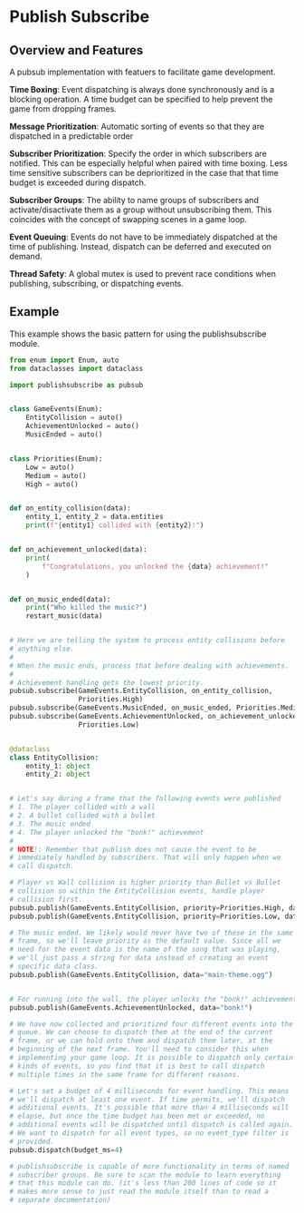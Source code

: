 # Publish Subscribe

## Overview and Features
A pubsub implementation with featuers to facilitate game development.

**Time Boxing**: Event dispatching is always done synchronously and is a blocking operation.  A time budget can be specified to help prevent the game from dropping frames.

**Message Prioritization**: Automatic sorting of events so that they are dispatched in a predictable order

**Subscriber Prioritization**: Specify the order in which subscribers are notified.  This can be especially helpful when paired with time boxing.  Less time sensitive subscribers can be deprioritized in the case that that time budget is exceeded during dispatch.

**Subscriber Groups**: The ability to name groups of subscribers and activate/disactivate them as a group without unsubscribing them.  This coincides with the concept of swapping scenes in a game loop.

**Event Queuing**: Events do not have to be immediately dispatched at the time of publishing.  Instead, dispatch can be deferred and executed on demand.

**Thread Safety**: A global mutex is used to prevent race conditions when publishing, subscribing, or dispatching events.

## Example
This example shows the basic pattern for using the publishsubscribe module.

```python
from enum import Enum, auto
from dataclasses import dataclass

import publishsubscribe as pubsub


class GameEvents(Enum):
    EntityCollision = auto()
    AchievementUnlocked = auto()
    MusicEnded = auto()


class Priorities(Enum):
    Low = auto()
    Medium = auto()
    High = auto()


def on_entity_collision(data):
    entity_1, entity_2 = data.entities
    print(f"{entity1} collided with {entity2}!")


def on_achievement_unlocked(data):
    print(
        f"Congratulations, you unlocked the {data} achievement!"
    )


def on_music_ended(data):
    print("Who killed the music?")
    restart_music(data)


# Here we are telling the system to process entity collisions before
# anything else.
#
# When the music ends, process that before dealing with achievements.
#
# Achievement handling gets the lowest priority.
pubsub.subscribe(GameEvents.EntityCollision, on_entity_collision,
                 Priorities.High)
pubsub.subscribe(GameEvents.MusicEnded, on_music_ended, Priorities.Medium)
pubsub.subscribe(GameEvents.AchievementUnlocked, on_achievement_unlocked,
                 Priorities.Low)


@dataclass
class EntityCollision:
    entity_1: object
    entity_2: object


# Let's say during a frame that the following events were published
# 1. The player collided with a wall
# 2. A bullet collided with a bullet
# 3. The music ended
# 4. The player unlocked the "bonk!" achievement
#
# NOTE!: Remember that publish does not cause the event to be
# immediately handled by subscribers. That will only happen when we
# call dispatch.

# Player vs Wall collision is higher priority than Bullet vs Bullet
# collision so within the EntityCollision events, handle player
# collision first.
pubsub.publish(GameEvents.EntityCollision, priority=Priorities.High, data=EntityCollision(player, wall))
pubsub.publish(GameEvents.EntityCollision, priority=Priorities.Low, data=EntityCollision(bullet, bullet))

# The music ended. We likely would never have two of these in the same
# frame, so we'll leave priority as the default value. Since all we
# need for the event data is the name of the song that was playing,
# we'll just pass a string for data instead of creating an event
# specific data class.
pubsub.publish(GameEvents.EntityCollision, data="main-theme.ogg")


# For running into the wall, the player unlocks the "bonk!" achievement
pubsub.publish(GameEvents.AchievementUnlocked, data="bonk!")

# We have now collected and prioritized four different events into the
# queue. We can choose to dispatch them at the end of the current
# frame, or we can hold onto them and dispatch them later, at the
# beginning of the next frame. You'll need to consider this when
# implementing your game loop. It is possible to dispatch only certain
# kinds of events, so you find that it is best to call dispatch
# multiple times in the same frame for different reasons.

# Let's set a budget of 4 milliseconds for event handling. This means
# we'll dispatch at least one event. If time permits, we'll dispatch
# additional events. It's possible that more than 4 milliseconds will
# elapse, but once the time budget has been met or exceeded, no
# additional events will be dispatched until dispatch is called again.
# We want to dispatch for all event types, so no event_type filter is
# provided.
pubsub.dispatch(budget_ms=4)

# publishsubscribe is capable of more functionality in terms of named
# subscriber groups. Be sure to scan the module to learn everything
# that this module can do. (it's less than 200 lines of code so it
# makes more sense to just read the module itself than to read a
# separate documentation)

```
